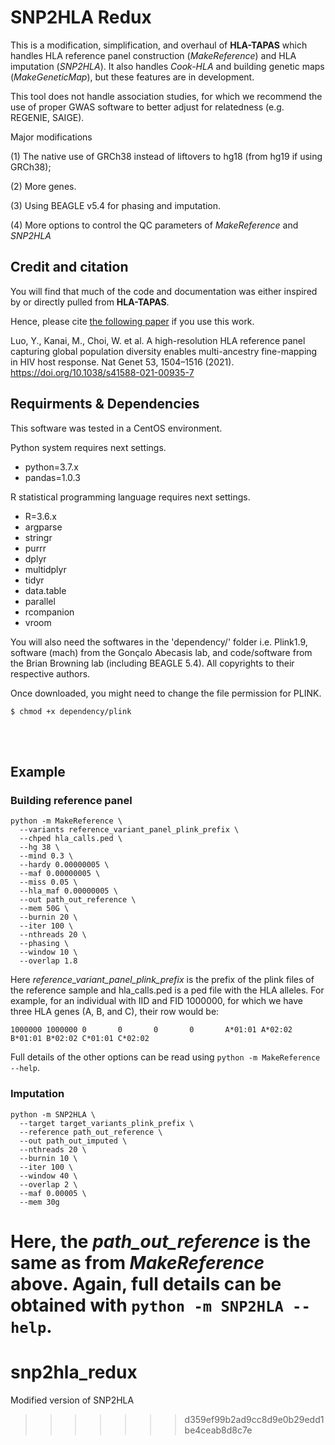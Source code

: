 # SNP2HLA Redux
This is a modification, simplification, and overhaul of **HLA-TAPAS** which handles HLA reference panel construction (*MakeReference*) and HLA imputation (*SNP2HLA*). It also handles *Cook-HLA* and building genetic maps (*MakeGeneticMap*), but these features are in development.

This tool does not handle association studies, for which we recommend the use of proper GWAS software to better adjust for relatedness (e.g. REGENIE, SAIGE).

Major modifications 

(1) The native use of GRCh38 instead of liftovers to hg18 (from hg19 if using GRCh38); 

(2) More genes.

(3) Using BEAGLE v5.4 for phasing and imputation.

(4) More options to control the QC parameters of *MakeReference* and *SNP2HLA*

## Credit and citation
You will find that much of the code and documentation was either inspired by or directly pulled from **HLA-TAPAS**.

Hence, please cite [the following paper](https://www.nature.com/articles/s41588-021-00935-7) if you use this work.

Luo, Y., Kanai, M., Choi, W. et al. A high-resolution HLA reference panel capturing global population diversity enables multi-ancestry fine-mapping in HIV host response. Nat Genet 53, 1504–1516 (2021). https://doi.org/10.1038/s41588-021-00935-7

## Requirments & Dependencies

This software was tested in a CentOS environment.

Python system requires next settings.
- python=3.7.x
- pandas=1.0.3

R statistical programming language requires next settings.
- R=3.6.x
- argparse
- stringr
- purrr
- dplyr
- multidplyr
- tidyr
- data.table
- parallel
- rcompanion
- vroom

You will also need the softwares in the 'dependency/' folder i.e. Plink1.9, software (mach) from the Gonçalo Abecasis lab, and code/software from the Brian Browning lab (including BEAGLE 5.4). All copyrights to their respective authors.

Once downloaded, you might need to change the file permission for PLINK.
```
$ chmod +x dependency/plink
```

<br>
<br>

## Example

### Building reference panel

```
python -m MakeReference \
  --variants reference_variant_panel_plink_prefix \
  --chped hla_calls.ped \
  --hg 38 \
  --mind 0.3 \
  --hardy 0.00000005 \
  --maf 0.00000005 \
  --miss 0.05 \
  --hla_maf 0.00000005 \
  --out path_out_reference \
  --mem 50G \
  --burnin 20 \
  --iter 100 \
  --nthreads 20 \
  --phasing \
  --window 10 \
  --overlap 1.8
```

Here *reference_variant_panel_plink_prefix* is the prefix of the plink files of the reference sample and hla_calls.ped is a ped file with the HLA alleles. For example, for an individual with IID and FID 1000000, for which we have three HLA genes (A, B, and C), their row would be:

```
1000000 1000000 0       0       0       0       A*01:01 A*02:02 B*01:01 B*02:02 C*01:01 C*02:02
```

Full details of the other options can be read using `python -m MakeReference --help`.


### Imputation

```
python -m SNP2HLA \
  --target target_variants_plink_prefix \
  --reference path_out_reference \
  --out path_out_imputed \
  --nthreads 20 \
  --burnin 10 \
  --iter 100 \
  --window 40 \
  --overlap 2 \
  --maf 0.00005 \
  --mem 30g
```

Here, the *path_out_reference* is the same as from *MakeReference* above. Again, full details can be obtained with `python -m SNP2HLA --help`.
=======
# snp2hla_redux
Modified version of SNP2HLA
>>>>>>> d359ef99b2ad9cc8d9e0b29edd1be4ceab8d8c7e

